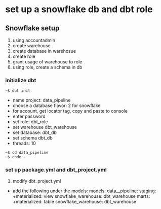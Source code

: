 # set up a snowflake db and dbt role

## Snowflake setup

1) using accountadmin
2) create warehouse
3) create database in warehosue
4) create role
5) grant usage of warehouse to role
6) using role, create a schema in db


### initialize dbt

```code
~$ dbt init
```
- name project: data_pipeline
- choose a database flavor: 2 for snowflake
- for account, get locator tag, copy and paste to console
- enter password
- set role: dbt_role
- set warehouse dbt_warehouse
- set database: dbt_db
- set schema dbt_db
- threads: 10

```code
~$ cd data_pipeline
~$ code .
```

### set up package.yml and dbt_project.yml

1) modify dbt_project.yml
 - add the following under the models: 
models: 
  data__pipeline:
    staging:
      +materialized: view
      snowflake_warehouse: dbt_warehouse
    marts:
      +materialized: table
      snowflake_warehouse: dbt_warehouse
